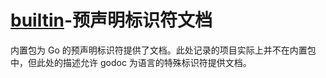 # [builtin](https://pkg.go.dev/builtin)-预声明标识符文档

内置包为 Go 的预声明标识符提供了文档。此处记录的项目实际上并不在内置包中，但此处的描述允许 godoc 为语言的特殊标识符提供文档。